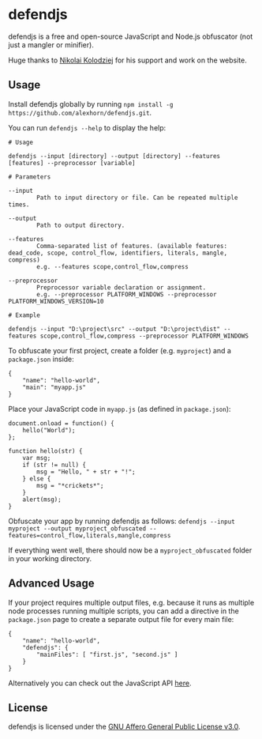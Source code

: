 # defendjs
defendjs is a free and open-source JavaScript and Node.js obfuscator (not just a mangler or minifier).

Huge thanks to [Nikolai Kolodziej](https://github.com/n-kolodziej) for his support and work on the website.

## Usage
Install defendjs globally by running `npm install -g https://github.com/alexhorn/defendjs.git`.

You can run `defendjs --help` to display the help:
```
# Usage

defendjs --input [directory] --output [directory] --features [features] --preprocessor [variable]

# Parameters

--input
        Path to input directory or file. Can be repeated multiple times.

--output
        Path to output directory.

--features
        Comma-separated list of features. (available features: dead_code, scope, control_flow, identifiers, literals, mangle, compress)
        e.g. --features scope,control_flow,compress

--preprocessor
        Preprocessor variable declaration or assignment.
        e.g. --preprocessor PLATFORM_WINDOWS --preprocessor PLATFORM_WINDOWS_VERSION=10

# Example

defendjs --input "D:\project\src" --output "D:\project\dist" --features scope,control_flow,compress --preprocessor PLATFORM_WINDOWS
```

To obfuscate your first project, create a folder (e.g. `myproject`) and a `package.json` inside:
```
{
    "name": "hello-world",
    "main": "myapp.js"
}
```

Place your JavaScript code in `myapp.js` (as defined in `package.json`):
```
document.onload = function() {
    hello("World");
};

function hello(str) {
    var msg;
    if (str != null) {
        msg = "Hello, " + str + "!";
    } else {
        msg = "*crickets*";
    }
    alert(msg);
}
```

Obfuscate your app by running defendjs as follows: `defendjs --input myproject --output myproject_obfuscated --features=control_flow,literals,mangle,compress`

If everything went well, there should now be a `myproject_obfuscated` folder in your working directory.

## Advanced Usage
If your project requires multiple output files, e.g. because it runs as multiple node processes running multiple scripts, you can add a directive in the `package.json` page to create a separate output file for every main file:
```
{
    "name": "hello-world",
    "defendjs": {
        "mainFiles": [ "first.js", "second.js" ]
    }
}
```

Alternatively you can check out the JavaScript API [here](https://defendjs.com/static/doc/module-defendjs.html).

## License
defendjs is licensed under the [GNU Affero General Public License v3.0](LICENSE).
